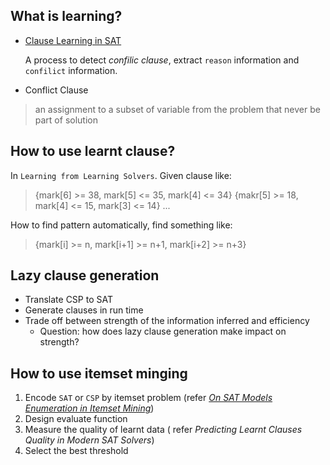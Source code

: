 ## What is learning?
* [Clause Learning in SAT](https://www.cs.princeton.edu/courses/archive/fall13/cos402/readings/SAT_learning_clauses.pdf)

    A process to detect *confilic clause*, extract `reason` information and `confilict` information.

* Conflict Clause

> an assignment to a subset  of variable from the problem that never be part of solution


## How to use learnt clause?
In `Learning from Learning Solvers`.
Given clause like:
> {mark[6] >= 38, mark[5] <= 35, mark[4] <= 34}
> {makr[5] >= 18, mark[4] <= 15, mark[3] <= 14}
> ...

How to find pattern automatically, find something like:
> {mark[i] >= n, mark[i+1] >= n+1, mark[i+2] >= n+3}


## Lazy clause generation
* Translate CSP to SAT
* Generate clauses in run time
* Trade off between strength of the information inferred and efficiency
    * Question: how does lazy clause generation make impact on strength?

## How to use itemset minging

1. Encode `SAT` or `CSP` by itemset problem (refer [*On SAT Models Enumeration in Itemset Mining*](https://arxiv.org/pdf/1506.02561.pdf))
2. Design evaluate function
3. Measure the quality of learnt data ( refer *Predicting Learnt Clauses Quality in Modern SAT Solvers*)
4. Select the best threshold
